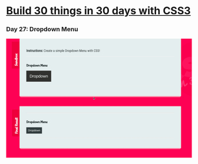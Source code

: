 # [Build 30 things in 30 days with CSS3][1]
[1]: https://codecollege.ca/p/css3-coding-challenge

### Day 27: Dropdown Menu

![](./record.gif)

